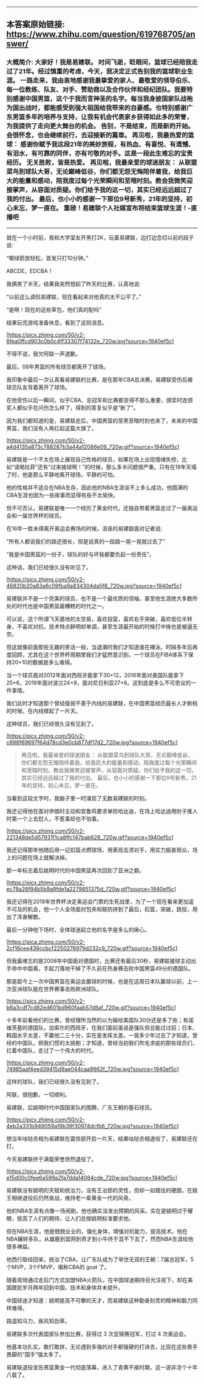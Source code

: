 ----------------------------------------
## 本答案原始链接: https://www.zhihu.com/question/619768705/answer/
### 大概简介: 大家好！我是易建联。 时间飞逝，眨眼间，篮球已经陪我走过了21年。经过慎重的考虑，今天，我决定正式告别我的篮球职业生涯。 一路走来，我由衷地感谢我最挚爱的家人、最敬爱的领导伯乐、每一位教练、队友、对手、赞助商以及合作伙伴和经纪团队。我要特别感谢中国男篮，这个于我而言神圣的名字。每当我身披国家队战袍为国出战时，都能感受到强大祖国给我带来的自豪感。也特别感谢广东男篮多年的培养与支持，让我有机会代表家乡获得如此多的荣誉，为我提供了走向更大舞台的机会。 告别，不是结束，而是新的开始。 会很怀念，也会继续前行，去迎接新的篇章。 再见啦，我最热爱的篮球： 感谢你赋予我这段21年的美妙旅程，有热血、有喜悦、有遗憾、有泪水，有可靠的同伴，亦有可敬的对手。这是一段此生难忘的宝贵经历。 无关胜败，皆是热爱。 再见啦，我最亲爱的球迷朋友： 从联盟菜鸟到球队大哥，无论巅峰低谷，你们都无怨无悔陪伴着我，给我巨大的能量和感动，陪我度过每个光荣瞬间和至暗时刻。教会我微笑迎接掌声，从容面对质疑。你们给予我的这一切，其实已经远远超过了我的付出。 最后，也小小的感谢一下那位9号新秀，21年的坚持，初心未忘，梦一直在。 重磅！易建联个人社媒宣布将结束篮球生涯！-直播吧
----------------------------------------
就在一个小时前，我和大学室友开黑打2K，玩着易建联，边打边念叨以前的段子说:

“嚼绿箭放轻松，首发只打10分钟。”

ABCDE，EDCBA！

我俩笑了半天，结果我突然想起了昨天的比赛，认真地说:

“以前这么调侃易建联，现在看起来对他真的太不公平了。”

“是啊！现在的这些草包，他们真的配吗”

结果玩完游戏准备休息，看到了这则消息。

[https://picx.zhimg.com/50/v2-6fea0ffcd903c0b0c4ff33307f74132e_720w.jpg?source=1940ef5c]

不得不说，我欠阿联一声道歉。

最后，08年男篮的所有球员都离开了球场。

我印象中最后一次认真看易建联的比赛，是在那年CBA总决赛，易建联受伤后被球员队友背着离开了球场。

在他受伤以后一瞬间，似乎CBA、总冠军和比赛都变得不那么重要，颁奖时连颁奖人都似乎在问伤怎么样了，得到的答复似乎是“断了”。

因为我们都知道的是，易建联走后，中国男篮的至黑至暗时刻也来了，未来的中国男篮，我们没有人再扛起这篇大旗了。

[https://picx.zhimg.com/50/v2-a4d4135a873c788287b3a44a12086e09_720w.gif?source=1940ef5c]

易建联是一个不太在场上展现自己性格的球员，如果在场上出现情绪失控，比如“请喝拉菲”还有“过来接球啊！”的时候，那么多半问题很严重。只有在19年天塌了时，他是那么平静地离开球场，平静的可怕。

他的性格并不适合在NBA生存，因此他的NBA生涯谈不上多么成功，他圆满的CBA生涯也因为一些故事而显得有些不太愉快。

但不可否认，易建联是唯一一个经历了黄金时代，还独自带着男篮走过了一届奥运会和一届世界杯的球员。

在16年一胜未得离开奥运会赛场的时候，沮丧的易建联面对记者说:

“所有人都说我们的路还很长，但是说真的一段路一晃一晃就过去了”

“我是中国男篮的一份子，球队的好与坏我都要负起一份责任”。

这种话，我们已经很久没有听见了。

[https://picx.zhimg.com/50/v2-46820b20a83a6c09fba9a834304da5f8_720w.jpg?source=1940ef5c]

易建联并不是一个完美的球员，也不是一个最优质的领袖，甚至他生涯绝大多数所处的时代也是中国男篮最糟糕的时代之一。

可以说，这个所谓飞天遁地的太空易，喜欢投篮，喜欢右手突破，喜欢低位半转身，不喜欢对抗，技术特点鲜明却单调，甚至生涯最开始的时候打中锋也是被逼无奈。

但这就像前面那些无趣的笑话一般，当退潮时我们才知道谁在裸泳。时隔多年后再度回顾，尤其在这个世界杯周期里我们才猛然意识到，一个球员在FIBA体系下保持20+10的数据是多么难得。

当一个球员面对2012年面对西班牙能拿下30+12，2016年面对美国队能拿下25+6，2019年面对波兰24+8，面对尼日利亚27+6。这到底是多么不可思议的一件事情。

我们此时才知道那个曾经瘦弱不善于内线的易建联，在中国男篮经历最长人才断档的时候，在内线撑起了一片天。

这种球员，我们已经很久没有见到了。

[https://picx.zhimg.com/50/v2-c698f69697f64d78cd3e0cb877df17d2_720w.jpg?source=1940ef5c]

> 再见啦，我最亲爱的球迷朋友：
> 从联盟菜鸟到球队大哥，无论巅峰低谷，你们都无怨无悔陪伴着我，给我巨大的能量和感动，陪我度过每个光荣瞬间和至暗时刻。教会我微笑迎接掌声，从容面对质疑。你们给予我的这一切，其实已经远远超过了我的付出。
> 最后，也小小的感谢一下那位9号新秀，21年的坚持，初心未忘，梦一直在。

当看到这段文字时，我脑子里一时涌现了无数易建联的时刻。

我还记得他在面对伊朗时主动和宫鲁鸣要求单防哈达迪，在场上哈达迪用肘子推人时第一个上去怼人，不惹事却也不怕事。

[https://picx.zhimg.com/50/v2-221348de5d57931f1ca8ffc147bab628_720w.gif?source=1940ef5c]

我还记得那年他随后用一记扣篮点燃球场，用表现击溃对手，用实力振奋观众，场上的问题在场上就解决掉。

那一年标志着后姚明时代的中国男篮再次回到了亚洲之巅。

[https://picx.zhimg.com/50/v2-ec78a26f94b5b9a9fde1a2279851375d_720w.gif?source=1940ef5c]

我还记得在2019年世界杯决定奥运会门票的生死战里，为了一个现在看来更加遥不可及的机会，他一个人全场面对包夹和联防拼到了最后，扣篮，突破，跳投，用出了浑身解数。

最后一分钟他下场时，全体球迷起立他的名字是多么的揪心。

[https://pica.zhimg.com/50/v2-2cf16cee439ccbcf2250276979d232c9_720w.gif?source=1940ef5c]

但我最难忘的是2008年中国面对德国时，比赛还有最后30秒，易建联接球主动出手命中中距离，手起刀落地干掉了不久前在热身赛击败中国男篮49分的德国队。

那是距今上一次中国男篮在奥运会赢球的时候，也是在这周日本队赢球以前，上一次亚洲球队能在世界赛事击败欧洲球队。

[https://picx.zhimg.com/50/v2-b6a3cdf7cd82ed601bd960faab57d8af_720w.gif?source=1940ef5c]

十多年前看他们的比赛，曾经理所当然的以为输给美国队30分还是多了些；有诺维茨基的德国队，加索尔的西班牙，在我们面前虽说是强队但总能过过招；日本、韩国水平太差，不赢他二三十分，实在是发挥太差。一晃多少年过去了才知道，曾经的中国队，把我们惯的太挑剔；才知道，曾经当初我们吹毛求疵的那些球员们，扛着中国队，走过了一个伟大的时代。

[https://picx.zhimg.com/50/v2-74985aaf4eed39415d9ae044caa9962f_720w.jpg?source=1940ef5c]

这样的球队，我们已经很久没有见到了。

阿联，很抱歉，一切顺利。

易建联，后姚明时代中国国家队的图腾，广东王朝的基石球员。

[https://picx.zhimg.com/50/v2-4eb2a331b949059a19b39f30974dcfb6_720w.jpg?source=1940ef5c]

想当年咕哒丞相为易建联在震惊部开启一片天，结果咕哒丞相退役了，易建联还在打。

今天易建联终于满载荣誉昂然退役了。

[https://picx.zhimg.com/50/v2-e15d00c0fee6a599a2fa7dda14084cde_720w.jpg?source=1940ef5c]

易建联没有姚明的天赋和统治力，没有王治郅的灵性，但却一如既往的硬朗，在姚王相继退役后仍然奋战，维持老一辈黄金一代的风骨。

他的NBA生涯有点像一场闹剧，他也确实没发出预期的风采。实在是姚明过于耀眼，拔高了人们的期待，让人们总按姚明标准要求他。

但在NBA生涯，他是兢兢业业的，强化身体，增强对抗能力，提高技术。他在NBA辗转多队，从雄鹿到篮网到奇才到小牛终于混不下去了，然而NBA生涯给他很多裨益。

他西行取经回来，统治了CBA，让广东队成为了举世无双的王朝：7届总冠军，5个MVP，3个FMVP，堪称CBA的 goat 了。

随着周琦通过走后门方式加盟NBA火箭队，在中国球迷期待目光注视下，却在美国蹉跎岁月两年回到中国，技术和身体并未提升。

中国球迷才知道：姚明是高不可攀的天才，而易建联这种勤奋刻苦的精神和毅力同样难得。

路遥知马力，疾风知劲草。

易建联多次代表国家队参加比赛，获得过 3 次亚锦赛冠军，打过 4 次奥运会。

他基本功扎实，敢打敢拼，无论遇到多强的对手都强硬的打进去，比现在这些畏手畏脚的“国手”强太多了。

易建联退役宣告男篮黄金一代彻底落幕，进入了青黄不接时期，这一波非凉个十年八载了。





